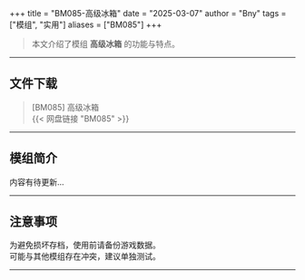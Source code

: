 +++
title = "BM085-高级冰箱"
date = "2025-03-07"
author = "Bny"
tags = ["模组", "实用"]
aliases = ["BM085"]
+++

> 本文介绍了模组 **高级冰箱** 的功能与特点。

---

## 文件下载

> [BM085] 高级冰箱  
{{< 网盘链接 "BM085" >}}  

---

## 模组简介

>  
内容有待更新...  

---

## 注意事项

>  
为避免损坏存档，使用前请备份游戏数据。  
可能与其他模组存在冲突，建议单独测试。  

---

